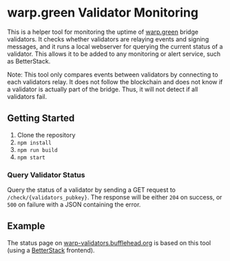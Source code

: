 # warp.green Validator Monitoring

This is a helper tool for monitoring the uptime of [warp.green](https://warp.green) bridge validators. It checks whether validators are relaying events and signing messages, and it runs a local webserver for querying the current status of a validator. This allows it to be added to any monitoring or alert service, such as BetterStack.

Note: This tool only compares events between validators by connecting to each validators relay. It does not follow the blockchain and does not know if a validator is actually part of the bridge. Thus, it will not detect if all validators fail.

## Getting Started

1. Clone the repository
2. `npm install`
3. `npm run build`
4. `npm start`

### Query Validator Status

Query the status of a validator by sending a GET request to `/check/{validators_pubkey}`. The response will be either `204` on success, or `500` on failure with a JSON containing the error.

## Example

The status page on [warp-validators.bufflehead.org](https://warp-validators.bufflehead.org) is based on this tool (using a [BetterStack](http://betterstack.com) frontend).
